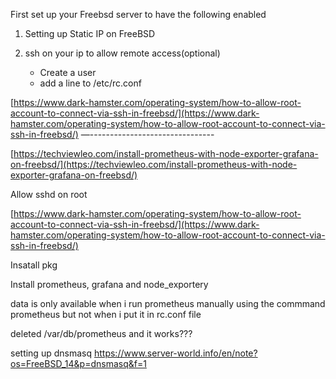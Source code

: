 First set up your Freebsd server to have the following enabled
1) Setting up Static IP on FreeBSD


3) ssh on your ip to allow remote access(optional)
	- Create  a user
	- add a line to /etc/rc.conf

[https://www.dark-hamster.com/operating-system/how-to-allow-root-account-to-connect-via-ssh-in-freebsd/](https://www.dark-hamster.com/operating-system/how-to-allow-root-account-to-connect-via-ssh-in-freebsd/)
—-------------------------------

[https://techviewleo.com/install-prometheus-with-node-exporter-grafana-on-freebsd/](https://techviewleo.com/install-prometheus-with-node-exporter-grafana-on-freebsd/)



Allow sshd on root

[https://www.dark-hamster.com/operating-system/how-to-allow-root-account-to-connect-via-ssh-in-freebsd/](https://www.dark-hamster.com/operating-system/how-to-allow-root-account-to-connect-via-ssh-in-freebsd/)

Insatall pkg

Install prometheus, grafana and node_exportery




data is only available when i run prometheus manually using the commmand
prometheus but not when i put it in rc.conf file

deleted 
/var/db/prometheus and it works???




setting up dnsmasq
https://www.server-world.info/en/note?os=FreeBSD_14&p=dnsmasq&f=1